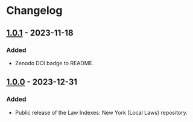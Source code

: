 # Changelog

## [1.0.1] - 2023-11-18

### Added

- Zenodo DOI badge to README.

## [1.0.0] - 2023-12-31

### Added

- Public release of the Law Indexes: New York (Local Laws) repository.

[1.0.1]: https://github.com/localgeohistoryproject/law-indexes-new-york-local-laws/compare/v1.0.0...v1.0.1
[1.0.0]: https://github.com/localgeohistoryproject/law-indexes-new-york-local-laws/releases/tag/v1.0.0
